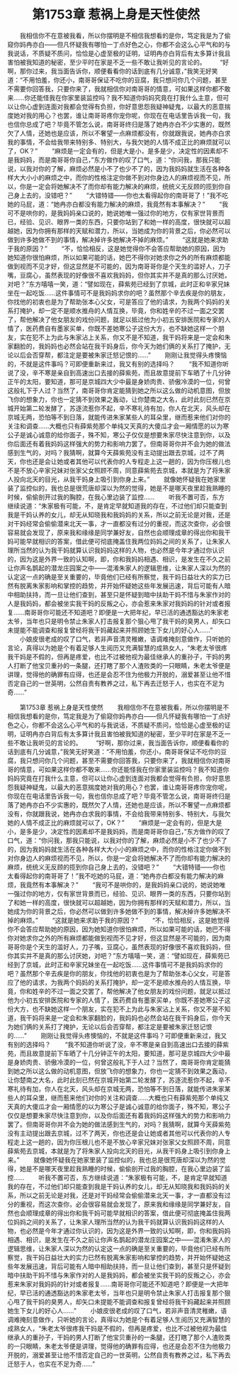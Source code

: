 # 　　第1753章 惹祸上身是天性使然
　　我相信你不在意被我看，所以你摆明是不相信我想看的是你，笃定我是为了偷窥你妈冉亦白——但凡怀疑我有哪怕一丁点好色之心，你都不会这么心平气和的与我说话，不质疑不质问，恰恰是心虚至极的证明，证明冉亦白背后有太多算计我且害怕被我知道的秘密，至少平时在家是不乏一些不敢让我听见的言论的。
　　“好啊，那你过来，我当面告诉你，顺便看看你的话到底有几分诚意，”我笑无好笑道：“不用怕羞，你还小，南哥哥保证不吃你的豆腐，我只想问你几个问题，甚至不需要你回答我，只要你来了，我就相信你对南哥哥的情意，可如果这样你都不敢来……你还能怪我在你家里装监控吗？我不知道你妈妈究竟在打我什么主意，但可以让你心虚到连面对我都会觉得有负担，你好意思怨我疑神疑鬼，以最大的恶意揣度她对我的用心？也罢，谁让南哥哥疼你宠你呢，你现在在电话里告诉我一句，我也信你总成了吧？毕竟不管怎么说，南哥哥终归是落了她冉亦白不少实惠的，既然欠了人情，还她也是应该，所以不奢望一点麻烦都没有，你就跟我说，她冉亦白求我的事情，不会给我带来特别多、特别大，与我欠她的人情不成正比的麻烦就可以了，OK？”
　　“麻烦是一定会有的，但是大是小，是多是少，决定性的因素却不是我妈妈，而是南哥哥你自己，”东方做作的叹了口气，道：“你问我，那我只能说，以我对你的了解，麻烦必然是小不了也少不了的，因为我妈妈就生活在各种各样大大小小的麻烦之中，而你的性格注定你做不到对你身边人的麻烦视而不见，所以，你是一定会将她解决不了而你却有能力解决的麻烦，统统义无反顾的揽到你自己身上去的，没错吧？”
　　“大错特错——你也太看得起你的南哥哥了！”我不吃她的马屁，道：“她冉亦白都没有能力解决的麻烦，我竟然有本事解决？”
　　“我可不是哄你的，是我妈妈亲口说的，她说她唯一强过你的地方，仅有家世背景而已，经验、见识、眼界一类的东西，只要你站到了和她一样的高度，很快就可以超越她，因为你拥有那样的天赋和潜力，所以，当她成为你的背景之后，你必然可以做到许多她做不到的事情，解决掉许多她解决不掉的麻烦。”
　　“这就是她来求助于我的原因？”
　　“不，恰恰相反，这是她觉得你不会答应帮助她的原因，因为她知道你很怕麻烦，所以如果可能的话，她巴不得你对她求你之外的所有麻烦都能做到视而不见才好，但这显然是不可能的，因为南哥哥你是个天生的滥好人，刀子嘴，豆腐心，虽然表现的好像很不喜欢我妈妈，但你其实并不是真的那么讨厌她，对吧？”东方嘻嘻一笑，道：“譬如现在，薛紫苑已经到了京城，此时正和辛家兄妹坐在一起吃饭……这件事情可不是我妈妈求你的吧？虽然那个辛去疾是你的朋友，你找他的初衷也是为了帮助张本心父女，可是答应了他的请求，为我两个妈妈的关系打掩护，却一定不是顺水推舟的人情互换，毕竟，你和姓辛的不过一面之交罢了，帮他解决了他女朋友的戏份问题，就足以抵过他为小初五安排医院和专家的人情了，医药费自有墨家买单，你既不差她寒公子这份大方，也不缺她这样一个朋友，实在犯不上为此与朱家沾上关系，你又不是不知道，我干妈将来是一定会和朱家翻脸的，我妈妈也必然会站在我干妈身后，你今天为她们俩的关系打了掩护，无论以后会否穿帮，都注定是要被朱家迁怒记恨的……”
　　刚刚让我觉得头疼懊恼的，不就是这件事吗？可即便重新来过，我又有别的选择吗？
　　“我不知道你听说了没，辛不寒是亲自到高速出口去接的薛紫苑，而且故意提前下车晒了十几分钟正午的太阳，要知道，那可是京城四大少中最是身娇肉贵、骄傲冷漠的一位，何曾这般礼下于人过？当然了，南哥哥你肯定能猜到她之所以这么做的动机意图，但放飞你的想象力，你也一定猜不到效果之轰动，让你楚南之大名，此时此刻已然在京城开始第二轮发酵了，苏逐流惹你不起，辛不寒礼待有加，你人在北天，风头却在京城无两，恐怕等不到日落，就能传进朱家某些人的耳朵里，继而惹来他们对你的关注和调查……大概也只有薛紫苑那个单纯又天真的大傻瓜才会一厢情愿的以为寒公子是诚心诚意的给你面子，殊不知，寒公子仅仅是想要朱家尽快注意到你，以及你后面还有着我妈妈这样强大的势力和影响力罢了。但南哥哥你并不会为她的做法感到生气的，对吗？我猜啊，就算今天薛紫苑没有主动提出跟去京城，过不了两天，你也还是会让她或者其他可以代表你的人专程走上这一趟的，因为你压根儿也不是不放心辛家兄妹对张家父女照顾不周，同意薛紫苑去京城，本就是为了将朱家人投向北天的目光，从我干妈身上吸引到你身上来。”
　　就像她怀疑我在她家里装了监控似的，我也总是很荒唐却深以为然的觉得，她是不是哪天夜里趁我熟睡的时候，偷偷剖开过我的胸腔，在我心里边装了监控……
　　听我不置可否，东方继续说道：“朱家极有可能，不，是肯定早就知道我的存在，不过他们却只能查到我是干妈认养的女儿，却无从知晓我和我妈妈的关系，所以之前无论是对我，还是对干妈经常会偷偷潜来北天一事，才一直都没有过分的重视，而这次查你，必会很容易就会发现了，原来我和缘缘是同学兼好友，自然也会顺理成章的得出你和我干妈可能早就相识的答案，借此便可彻底掩盖住我两位妈妈之间的关系了，让朱家人理所当然的认为我干妈就算认识我妈妈这样的人物，也必然是今年才通过你认识的，因为这是外界一致的认知啊，即，你和我妈妈相遇、相识，是发生在不久之前让你声名鹊起的潜龙庄园案之中——混淆朱家人的逻辑思维，让朱家人深以为然的认定这一点的确是至关重要的，毕竟他们已经有所察觉，我干妈日益壮大的实力已然有脱离朱家影响和掌控的趋势，并开始怀疑她这些年发展迅速，背后可能有人暗中相助扶持，而一旦让他们查到，甚至只是怀疑到暗中扶助干妈不惜与朱家作对的人是我妈妈，都会被坐实我干妈的反叛之心，亦会惹来朱家对我妈妈的针对或者报复……南哥哥你可能还不知道吧？即便是一大把年纪，早已活的通透豁达的朱家老太爷，当年也只是明令禁止朱家人打击报复那个狠心甩了我干妈的臭男人，却矢口未提能不能调查和报复曾经将我干妈藏起来并照顾她生下女儿的好心人……”
　　小娘皮很老成的叹了口气，若非声音清灵稚嫩，语调难掩刻意做作，只听她的言论，真得以为她是个有着足够人生阅历又充满智慧的成熟女人，“朱老太爷很疼我干妈是不假的，但再是疼爱，也比不过被他视为最佳继承人的重孙子，干妈的男人打断了他宝贝重孙的一条腿，还打瞎了那个人渣败类的一只眼睛，朱老太爷便是讲理，觉得他的确罪有应得，也还是会忍不住为他极力开脱的，溺爱甚至让他不惜否定自己的一世英明，公然自责有教养之过，私下再去迁怒于人，也实在不足为奇……”

　　第1753章 惹祸上身是天性使然
　　我相信你不在意被我看，所以你摆明是不相信我想看的是你，笃定我是为了偷窥你妈冉亦白——但凡怀疑我有哪怕一丁点好色之心，你都不会这么心平气和的与我说话，不质疑不质问，恰恰是心虚至极的证明，证明冉亦白背后有太多算计我且害怕被我知道的秘密，至少平时在家是不乏一些不敢让我听见的言论的。
　　“好啊，那你过来，我当面告诉你，顺便看看你的话到底有几分诚意，”我笑无好笑道：“不用怕羞，你还小，南哥哥保证不吃你的豆腐，我只想问你几个问题，甚至不需要你回答我，只要你来了，我就相信你对南哥哥的情意，可如果这样你都不敢来……你还能怪我在你家里装监控吗？我不知道你妈妈究竟在打我什么主意，但可以让你心虚到连面对我都会觉得有负担，你好意思怨我疑神疑鬼，以最大的恶意揣度她对我的用心？也罢，谁让南哥哥疼你宠你呢，你现在在电话里告诉我一句，我也信你总成了吧？毕竟不管怎么说，南哥哥终归是落了她冉亦白不少实惠的，既然欠了人情，还她也是应该，所以不奢望一点麻烦都没有，你就跟我说，她冉亦白求我的事情，不会给我带来特别多、特别大，与我欠她的人情不成正比的麻烦就可以了，OK？”
　　“麻烦是一定会有的，但是大是小，是多是少，决定性的因素却不是我妈妈，而是南哥哥你自己，”东方做作的叹了口气，道：“你问我，那我只能说，以我对你的了解，麻烦必然是小不了也少不了的，因为我妈妈就生活在各种各样大大小小的麻烦之中，而你的性格注定你做不到对你身边人的麻烦视而不见，所以，你是一定会将她解决不了而你却有能力解决的麻烦，统统义无反顾的揽到你自己身上去的，没错吧？”
　　“大错特错——你也太看得起你的南哥哥了！”我不吃她的马屁，道：“她冉亦白都没有能力解决的麻烦，我竟然有本事解决？”
　　“我可不是哄你的，是我妈妈亲口说的，她说她唯一强过你的地方，仅有家世背景而已，经验、见识、眼界一类的东西，只要你站到了和她一样的高度，很快就可以超越她，因为你拥有那样的天赋和潜力，所以，当她成为你的背景之后，你必然可以做到许多她做不到的事情，解决掉许多她解决不掉的麻烦。”
　　“这就是她来求助于我的原因？”
　　“不，恰恰相反，这是她觉得你不会答应帮助她的原因，因为她知道你很怕麻烦，所以如果可能的话，她巴不得你对她求你之外的所有麻烦都能做到视而不见才好，但这显然是不可能的，因为南哥哥你是个天生的滥好人，刀子嘴，豆腐心，虽然表现的好像很不喜欢我妈妈，但你其实并不是真的那么讨厌她，对吧？”东方嘻嘻一笑，道：“譬如现在，薛紫苑已经到了京城，此时正和辛家兄妹坐在一起吃饭……这件事情可不是我妈妈求你的吧？虽然那个辛去疾是你的朋友，你找他的初衷也是为了帮助张本心父女，可是答应了他的请求，为我两个妈妈的关系打掩护，却一定不是顺水推舟的人情互换，毕竟，你和姓辛的不过一面之交罢了，帮他解决了他女朋友的戏份问题，就足以抵过他为小初五安排医院和专家的人情了，医药费自有墨家买单，你既不差她寒公子这份大方，也不缺她这样一个朋友，实在犯不上为此与朱家沾上关系，你又不是不知道，我干妈将来是一定会和朱家翻脸的，我妈妈也必然会站在我干妈身后，你今天为她们俩的关系打了掩护，无论以后会否穿帮，都注定是要被朱家迁怒记恨的……”
　　刚刚让我觉得头疼懊恼的，不就是这件事吗？可即便重新来过，我又有别的选择吗？
　　“我不知道你听说了没，辛不寒是亲自到高速出口去接的薛紫苑，而且故意提前下车晒了十几分钟正午的太阳，要知道，那可是京城四大少中最是身娇肉贵、骄傲冷漠的一位，何曾这般礼下于人过？当然了，南哥哥你肯定能猜到她之所以这么做的动机意图，但放飞你的想象力，你也一定猜不到效果之轰动，让你楚南之大名，此时此刻已然在京城开始第二轮发酵了，苏逐流惹你不起，辛不寒礼待有加，你人在北天，风头却在京城无两，恐怕等不到日落，就能传进朱家某些人的耳朵里，继而惹来他们对你的关注和调查……大概也只有薛紫苑那个单纯又天真的大傻瓜才会一厢情愿的以为寒公子是诚心诚意的给你面子，殊不知，寒公子仅仅是想要朱家尽快注意到你，以及你后面还有着我妈妈这样强大的势力和影响力罢了。但南哥哥你并不会为她的做法感到生气的，对吗？我猜啊，就算今天薛紫苑没有主动提出跟去京城，过不了两天，你也还是会让她或者其他可以代表你的人专程走上这一趟的，因为你压根儿也不是不放心辛家兄妹对张家父女照顾不周，同意薛紫苑去京城，本就是为了将朱家人投向北天的目光，从我干妈身上吸引到你身上来。”
　　就像她怀疑我在她家里装了监控似的，我也总是很荒唐却深以为然的觉得，她是不是哪天夜里趁我熟睡的时候，偷偷剖开过我的胸腔，在我心里边装了监控……
　　听我不置可否，东方继续说道：“朱家极有可能，不，是肯定早就知道我的存在，不过他们却只能查到我是干妈认养的女儿，却无从知晓我和我妈妈的关系，所以之前无论是对我，还是对干妈经常会偷偷潜来北天一事，才一直都没有过分的重视，而这次查你，必会很容易就会发现了，原来我和缘缘是同学兼好友，自然也会顺理成章的得出你和我干妈可能早就相识的答案，借此便可彻底掩盖住我两位妈妈之间的关系了，让朱家人理所当然的认为我干妈就算认识我妈妈这样的人物，也必然是今年才通过你认识的，因为这是外界一致的认知啊，即，你和我妈妈相遇、相识，是发生在不久之前让你声名鹊起的潜龙庄园案之中——混淆朱家人的逻辑思维，让朱家人深以为然的认定这一点的确是至关重要的，毕竟他们已经有所察觉，我干妈日益壮大的实力已然有脱离朱家影响和掌控的趋势，并开始怀疑她这些年发展迅速，背后可能有人暗中相助扶持，而一旦让他们查到，甚至只是怀疑到暗中扶助干妈不惜与朱家作对的人是我妈妈，都会被坐实我干妈的反叛之心，亦会惹来朱家对我妈妈的针对或者报复……南哥哥你可能还不知道吧？即便是一大把年纪，早已活的通透豁达的朱家老太爷，当年也只是明令禁止朱家人打击报复那个狠心甩了我干妈的臭男人，却矢口未提能不能调查和报复曾经将我干妈藏起来并照顾她生下女儿的好心人……”
　　小娘皮很老成的叹了口气，若非声音清灵稚嫩，语调难掩刻意做作，只听她的言论，真得以为她是个有着足够人生阅历又充满智慧的成熟女人，“朱老太爷很疼我干妈是不假的，但再是疼爱，也比不过被他视为最佳继承人的重孙子，干妈的男人打断了他宝贝重孙的一条腿，还打瞎了那个人渣败类的一只眼睛，朱老太爷便是讲理，觉得他的确罪有应得，也还是会忍不住为他极力开脱的，溺爱甚至让他不惜否定自己的一世英明，公然自责有教养之过，私下再去迁怒于人，也实在不足为奇……”
